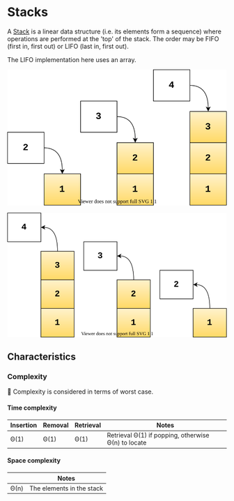 # Stacks
A [Stack](https://en.wikipedia.org/wiki/Stack_(abstract_data_type)) is  a linear data structure (i.e. its elements form a sequence) where operations are performed at the 'top' of the stack. The order may be FIFO (first in, first out) or LIFO (last in, first out).

The LIFO implementation here uses an array.

![Stack push](../../images/stack-push.svg)

![Stack pop](../../images/stack-pop.svg)

## Characteristics
### Complexity
🔔 Complexity is considered in terms of worst case.

#### Time complexity
|Insertion |Removal |Retrieval |Notes
|- |- |- |-
|Θ(1) |Θ(1) |Θ(1) |Retrieval Θ(1) if popping, otherwise Θ(n) to locate

#### Space complexity
| |Notes
|- |-
|Θ(n) |The elements in the stack